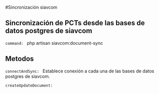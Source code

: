#Sincronización siavcom

## Sincronización de PCTs desde las bases de datos postgres de siavcom

`command: ` php artisan siavcom:document-sync

## Metodos

`connectAndSync: `
Establece conexión a cada una de las bases de datos postgres de siavcom.

`createUpdateDocument: `
